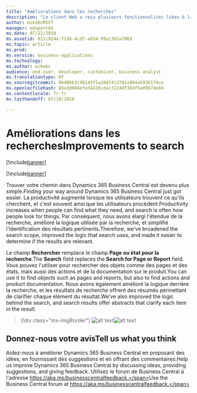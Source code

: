 ```yaml
---
title: "Améliorations dans les recherches"
description: "Le client Web a reçu plusieurs fonctionnalités liées à la recherche."
author: mikebcMSFT
manager: edupont04
ms.date: 07/22/2018
ms.assetid: 011c924e-f156-4cd7-a034-99a13b5a7869
ms.topic: article
ms.prod: 
ms.service: business-applications
ms.technology: 
ms.author: mikebc
audience: end user, developer, customizer, business analyst
ms.translationtype: HT
ms.sourcegitcommit: 0b40bb3c98145f5a260f412701a884a5936174ce
ms.openlocfilehash: 85a3d084efe34419cdac7224df384f5e09d7de84
ms.contentlocale: fr-fr
ms.lasthandoff: 07/18/2018

---
```



#  <a name="improvements-to-search"></a><span data-ttu-id="7b9db-103">Améliorations dans les recherches</span><span class="sxs-lookup"><span data-stu-id="7b9db-103">Improvements to search</span></span>

[!include[banner](../../includes/banner.md)]

[!include[banner](Includes/disclaimer.md)]

<span data-ttu-id="7b9db-104">Trouver votre chemin dans Dynamics 365 Business Central est devenu plus simple.</span><span class="sxs-lookup"><span data-stu-id="7b9db-104">Finding your way around Dynamics 365 Business Central just got easier.</span></span> <span data-ttu-id="7b9db-105">La productivité augmente lorsque les utilisateurs trouvent ce qu'ils cherchent, et c'est souvent ainsi que les utilisateurs procèdent.</span><span class="sxs-lookup"><span data-stu-id="7b9db-105">Productivity increases when people can find what they need, and search is often how people look for things.</span></span> <span data-ttu-id="7b9db-106">Par conséquent, nous avons élargi l'étendue de la recherche, amélioré la logique utilisée par la recherche, et simplifié l'identification des résultats pertinents.</span><span class="sxs-lookup"><span data-stu-id="7b9db-106">Therefore, we’ve broadened the search scope, improved the logic that search uses, and made it easier to determine if the results are relevant.</span></span>

<span data-ttu-id="7b9db-107">Le champ **Rechercher** remplace le champ **Page ou état pour la recherche**.</span><span class="sxs-lookup"><span data-stu-id="7b9db-107">The **Search** field replaces the **Search for Page or Report** field.</span></span> <span data-ttu-id="7b9db-108">Vous pouvez l'utiliser pour rechercher des objets comme des pages et des états, mais aussi des actions et de la documentation sur le produit.</span><span class="sxs-lookup"><span data-stu-id="7b9db-108">You can use it to find objects such as pages and reports, but also to find actions and product documentation.</span></span> <span data-ttu-id="7b9db-109">Nous avons également amélioré la logique derrière la recherche, et les résultats de recherche offrent des résumés permettant de clarifier chaque élément du résultat.</span><span class="sxs-lookup"><span data-stu-id="7b9db-109">We’ve also improved the logic behind the search, and search results offer abstracts that clarify each item in the result.</span></span>

> [!div class="mx-imgBorder"]
> <span data-ttu-id="7b9db-110">![alt text](media/search-dialog.png "Concept de disposition anticipé pour la boîte de dialogue Rechercher actualisée.")</span><span class="sxs-lookup"><span data-stu-id="7b9db-110">![alt text](media/search-dialog.png "Early design concept for the refreshed Search dialog.")</span></span>

<!--
### Who uses these features
These features are intended for all users and are available without any additional setup.
## Status
### Availability
Cloud, on-premises, hybrid
### Regional availability
No regional restrictions. Available in all Dynamics 365 Business Central supported markets.
-->

## <a name="tell-us-what-you-think"></a><span data-ttu-id="7b9db-111">Donnez-nous votre avis</span><span class="sxs-lookup"><span data-stu-id="7b9db-111">Tell us what you think</span></span>
<span data-ttu-id="7b9db-112">Aidez-nous à améliorer Dynamics 365 Business Central en proposant des idées, en fournissant des suggestions et en offrant des commentaires.</span><span class="sxs-lookup"><span data-stu-id="7b9db-112">Help us improve Dynamics 365 Business Central by discussing ideas, providing suggestions, and giving feedback.</span></span> <span data-ttu-id="7b9db-113">Utilisez le forum de Business Central à l'adresse https://aka.ms/businesscentralfeedback.</span><span class="sxs-lookup"><span data-stu-id="7b9db-113">Use the Business Central forum at https://aka.ms/businesscentralfeedback.</span></span>

